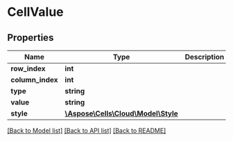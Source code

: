 # CellValue

## Properties
Name | Type | Description | Notes
------------ | ------------- | ------------- | -------------
**row_index** | **int** |  | [optional] 
**column_index** | **int** |  | [optional] 
**type** | **string** |  | [optional] 
**value** | **string** |  | [optional] 
**style** | [**\Aspose\Cells\Cloud\Model\Style**](Style.md) |  | [optional] 

[[Back to Model list]](../README.md#documentation-for-models) [[Back to API list]](../README.md#documentation-for-api-endpoints) [[Back to README]](../README.md)


